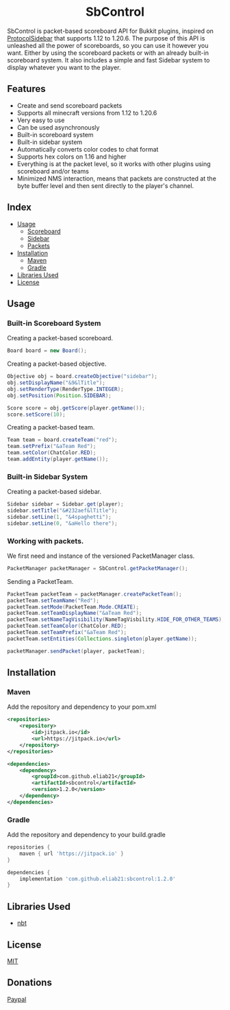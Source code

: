<h1 align="center">
  SbControl
</h1>

SbControl is packet-based scoreboard API for Bukkit plugins, inspired on [ProtocolSidebar](https://github.com/CatCoderr/ProtocolSidebar)
that supports 1.12 to 1.20.6. The purpose of this API is unleashed all the power of scoreboards, so you can use it however you want.
Either by using the scoreboard packets or with an already built-in scoreboard system. It also includes a simple and fast Sidebar
system to display whatever you want to the player.

## Features

- Create and send scoreboard packets
- Supports all minecraft versions from 1.12 to 1.20.6
- Very easy to use
- Can be used asynchronously
- Built-in scoreboard system
- Built-in sidebar system
- Automatically converts color codes to chat format
- Supports hex colors on 1.16 and higher
- Everything is at the packet level, so it works with other plugins using scoreboard and/or teams
- Minimized NMS interaction, means that packets are constructed at the byte buffer level and then sent directly to the player's channel.

## Index

- [Usage](#usage)
  - [Scoreboard](#built-in-scoreboard-system)
  - [Sidebar](#built-in-sidebar-system)
  - [Packets](#working-with-packets)
- [Installation](#installation)
  - [Maven](#maven)
  - [Gradle](#gradle)
- [Libraries Used](#libraries-used)
- [License](#license)

## Usage

### Built-in Scoreboard System

Creating a packet-based scoreboard.

```java
Board board = new Board();
```

Creating a packet-based objective.

```java
Objective obj = board.createObjective("sidebar");
obj.setDisplayName("&9&lTitle");
obj.setRenderType(RenderType.INTEGER);
obj.setPosition(Position.SIDEBAR);

Score score = obj.getScore(player.getName());
score.setScore(10);
```

Creating a packet-based team.

```java
Team team = board.createTeam("red");
team.setPrefix("&aTeam Red");
team.setColor(ChatColor.RED);
team.addEntity(player.getName());
```

### Built-in Sidebar System

Creating a packet-based sidebar.

```java
Sidebar sidebar = Sidebar.get(player);
sidebar.setTitle("&#232aef&lTitle");
sidebar.setLine(1, "&4spaghetti");
sidebar.setLine(0, "&aHello there");
```

### Working with packets.
We first need and instance of the versioned PacketManager class.

```java
PacketManager packetManager = SbControl.getPacketManager();
```

Sending a PacketTeam.

```java
PacketTeam packetTeam = packetManager.createPacketTeam();
packetTeam.setTeamName("Red");
packetTeam.setMode(PacketTeam.Mode.CREATE);
packetTeam.setTeamDisplayName("&aTeam Red");
packetTeam.setNameTagVisibility(NameTagVisbility.HIDE_FOR_OTHER_TEAMS);
packetTeam.setTeamColor(ChatColor.RED);
packetTeam.setTeamPrefix("&aTeam Red");
packetTeam.setEntities(Collections.singleton(player.getName));

packetManager.sendPacket(player, packetTeam);
```

## Installation

### Maven
Add the repository and dependency to your pom.xml

```xml
<repositories>
    <repository>
        <id>jitpack.io</id>
        <url>https://jitpack.io</url>
    </repository>
</repositories>

<dependencies>
    <dependency>
        <groupId>com.github.eliab21</groupId>
        <artifactId>sbcontrol</artifactId>
        <version>1.2.0</version>
    </dependency>
</dependencies>
```

### Gradle
Add the repository and dependency to your build.gradle

```groovy
repositories {
    maven { url 'https://jitpack.io' }
}

dependencies {
    implementation 'com.github.eliab21:sbcontrol:1.2.0'
}
```

## Libraries Used

- [nbt](https://github.com/BitBuf/nbt)

## License

[MIT](LICENSE)

## Donations

[Paypal](https://www.paypal.me/eliabcuadros1)
